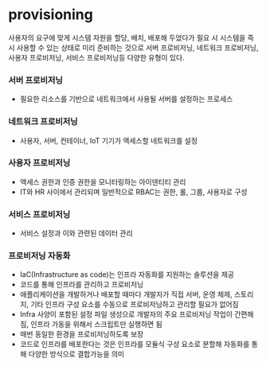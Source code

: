 # provisioning
사용자의 요구에 맞게 시스템 자원을 할당, 배치, 배포해 두었다가 필요 시 시스템을 즉시 사용할 수 있는 상태로 미리 준비하는 것으로 서버 프로비저닝, 네트워크 프로비저닝, 사용자 프로비저닝, 서비스 프로비저닝등 다양한 유형이 있다.

### 서버 프로비저닝

- 필요한 리소스를 기반으로 네트워크에서 사용될 서버를 설정하는 프로세스

### 네트워크 프로비저닝

- 사용자, 서버, 컨테이너, IoT 기기가 액세스할 네트워크를 설정

### 사용자 프로비저닝

- 액세스 권한과 인증 권한을 모니터링하는 아이덴티티 관리
- IT와 HR 사이에서 관리되며 일반적으로 RBAC는 권한, 롤, 그룹, 사용자로 구성

### 서비스 프로비저닝

- 서비스 설정과 이와 관련된 데이터 관리

### 프로비저닝 자동화

- IaC(Infrastructure as code)는 인프라 자동화를 지원하는 솔루션을 제공
- 코드를 통해 인프라를 관리하고 프로비저닝
- 애플리케이션을 개발하거나 배포할 때마다 개발자가 직접 서버, 운영 체제, 스토리지, 기타 인프라 구성 요소를 수동으로 프로비저닝하고 관리할 필요가 없어짐
- Infra 사양이 포함된 설정 파일 생성으로 개발자의 주요 프로비저닝 작업이 간편해짐, 인프라 가동을 위해서 스크립트만 실행하면 됨
- 매번 동일한 환경을 프로비저닝하도록 보장
- 코드로 인프라를 배포한다는 것은 인프라를 모듈식 구성 요소로 분할해 자동화를 통해 다양한 방식으로 결합가능을 의미
